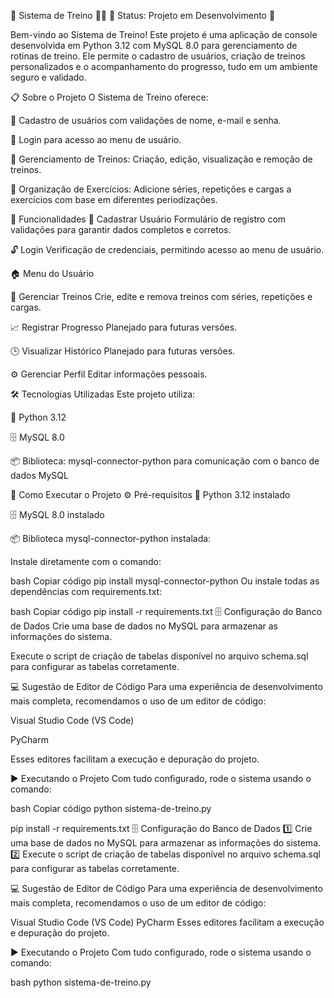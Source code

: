 
💪 Sistema de Treino 🏋️‍♂️
🚧 Status: Projeto em Desenvolvimento 🚧

Bem-vindo ao Sistema de Treino! Este projeto é uma aplicação de console desenvolvida em Python 3.12 com MySQL 8.0 para gerenciamento de rotinas de treino. Ele permite o cadastro de usuários, criação de treinos personalizados e o acompanhamento do progresso, tudo em um ambiente seguro e validado.

📋 Sobre o Projeto
O Sistema de Treino oferece:

📌 Cadastro de usuários com validações de nome, e-mail e senha.

🔐 Login para acesso ao menu de usuário.

📑 Gerenciamento de Treinos: Criação, edição, visualização e remoção de treinos.

💼 Organização de Exercícios: Adicione séries, repetições e cargas a exercícios com base em diferentes periodizações.

🎯 Funcionalidades
👤 Cadastrar Usuário
Formulário de registro com validações para garantir dados completos e corretos.

🔓 Login
Verificação de credenciais, permitindo acesso ao menu de usuário.

🏠 Menu do Usuário

💪 Gerenciar Treinos
Crie, edite e remova treinos com séries, repetições e cargas.

📈 Registrar Progresso
Planejado para futuras versões.

🕒 Visualizar Histórico
Planejado para futuras versões.

⚙️ Gerenciar Perfil
Editar informações pessoais.

🛠️ Tecnologias Utilizadas
Este projeto utiliza:

🐍 Python 3.12

🗄️ MySQL 8.0

📦 Biblioteca: mysql-connector-python para comunicação com o banco de dados MySQL

🚀 Como Executar o Projeto
⚙️ Pré-requisitos
🐍 Python 3.12 instalado

🗄️ MySQL 8.0 instalado

📦 Biblioteca mysql-connector-python instalada:

Instale diretamente com o comando:

bash
Copiar código
pip install mysql-connector-python
Ou instale todas as dependências com requirements.txt:

bash
Copiar código
pip install -r requirements.txt
🗄️ Configuração do Banco de Dados
Crie uma base de dados no MySQL para armazenar as informações do sistema.

Execute o script de criação de tabelas disponível no arquivo schema.sql para configurar as tabelas corretamente.

💻 Sugestão de Editor de Código
Para uma experiência de desenvolvimento mais completa, recomendamos o uso de um editor de código:

Visual Studio Code (VS Code)

PyCharm

Esses editores facilitam a execução e depuração do projeto.

▶️ Executando o Projeto
Com tudo configurado, rode o sistema usando o comando:

bash
Copiar código
python sistema-de-treino.py


pip install -r requirements.txt
🗄️ Configuração do Banco de Dados
1️⃣ Crie uma base de dados no MySQL para armazenar as informações do sistema.
2️⃣ Execute o script de criação de tabelas disponível no arquivo schema.sql para configurar as tabelas corretamente.

💻 Sugestão de Editor de Código
Para uma experiência de desenvolvimento mais completa, recomendamos o uso de um editor de código:

Visual Studio Code (VS Code)
PyCharm
Esses editores facilitam a execução e depuração do projeto.

▶️ Executando o Projeto
Com tudo configurado, rode o sistema usando o comando:

bash
python sistema-de-treino.py

